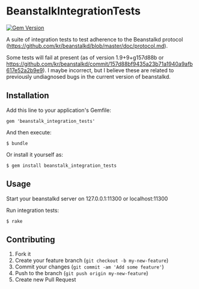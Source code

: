# BeanstalkIntegrationTests
[![Gem Version](https://badge.fury.io/rb/beanstalk_integration_tests.png)](http://badge.fury.io/rb/beanstalk_integration_tests)

A suite of integration tests to test adherence to the Beanstalkd protocol (https://github.com/kr/beanstalkd/blob/master/doc/protocol.md).

Some tests will fail at present (as of version 1.9+9+g157d88b or https://github.com/kr/beanstalkd/commit/157d88bf9435a23b71a1940a9afb617e52a2b9e9). I maybe incorrect, but I believe these are related to previously undiagnosed bugs in the current version of beanstalkd.


## Installation

Add this line to your application's Gemfile:

    gem 'beanstalk_integration_tests'

And then execute:

    $ bundle

Or install it yourself as:

    $ gem install beanstalk_integration_tests


## Usage

Start your beanstalkd server on 127.0.0.1:11300 or localhost:11300

Run integration tests:

    $ rake


## Contributing

1. Fork it
2. Create your feature branch (`git checkout -b my-new-feature`)
3. Commit your changes (`git commit -am 'Add some feature'`)
4. Push to the branch (`git push origin my-new-feature`)
5. Create new Pull Request
